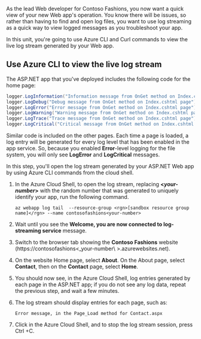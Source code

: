 As the lead Web developer for Contoso Fashions, you now want a quick view of your new Web app's operation. You know there will be issues, so rather than having to find and open log files, you want to use log streaming as a quick way to view logged messages as you troubleshoot your app.

In this unit, you're going to use Azure CLI and Curl commands to view the live log stream generated by your Web app.

## Use Azure CLI to view the live log stream

The ASP.NET app that you've deployed includes the following code for the home page:


```csharp
logger.LogInformation("Information message from OnGet method on Index.cshtml page");
logger.LogDebug("Debug message from OnGet method on Index.cshtml page");
logger.LogError("Error message from OnGet method on Index.cshtml page");
logger.LogWarning("Warning message from OnGet method on Index.cshtml page");
logger.LogTrace("Trace message from OnGet method on Index.cshtml page");
logger.LogCritical("Critical message from OnGet method on Index.cshtml page");
```

Similar code is included on the other pages. Each time a page is loaded, a log entry will be generated for every log level that has been enabled in the app service. So, because you enabled **Error**-level logging for the file system, you will only see **LogError** and **LogCritical** messages.

In this step, you'll open the log stream generated by your ASP.NET Web app by using Azure CLI commands from the cloud shell.

1. In the Azure Cloud Shell, to open the log stream, replacing **\<_your-number_\>** with the random number that was generated to uniquely identify your app, run the following command.

   ```azurecli
   az webapp log tail  --resource-group <rgn>[sandbox resource group name]</rgn> --name contosofashions<your-number>
   ```

1. Wait until you see the **Welcome, you are now connected to log-streaming service** message.

1. Switch to the browser tab showing the **Contoso Fashions** website (https&#58;//contosofashions\<_your-number\ >.azurewebsites.net).

1. On the website Home page, select **About**. On the About page, select **Contact**, then on the **Contact** page, select **Home**.

1. You should now see, in the Azure Cloud Shell, log entries generated by each page in the ASP.NET app; if you do not see any log data, repeat the previous step, and wait a few minutes.

1. The log stream should display entries for each page, such as:

   ```azurecli
   Error message, in the Page_Load method for Contact.aspx
   ```

1. Click in the Azure Cloud Shell, and to stop the log stream session, press Ctrl +C.
